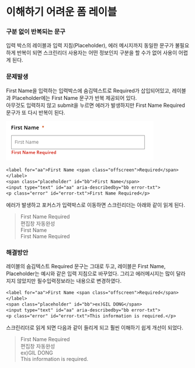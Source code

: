 # 이해하기 어려운 폼 레이블

### 구분 없이 반복되는 문구

입력 박스의 레이블과 입력 지침\(Placeholder\), 에러 메시지까지 동일한 문구가 불필요하게 반복이 되면 스크린리더 사용자는 어떤 정보인지 구분을 할 수가 없어 사용이 어렵게 된다.

### 문제발생

First Name을 입력하는 입력박스에 숨김텍스트로 Required가 삽입되어있고, 레이블과 Placeholder에는 First Name 문구가 반복 제공되어 있다.   
아무것도 입력하지 않고 submit을 누르면 에러가 발생하지만 First Name Required 문구가 또 다시 반복이 된다.

![](../../.gitbook/assets/image%20%2843%29.png)

```markup
<label for="aa">First Name <span class="offscreen">Required</span></label>
<span class="placeholder" id="bb">First Name</span>
<input type="text" id="aa" aria-describedby="bb error-txt">
<p class="error" id="error-txt">First Name Required</p>
```

에러가 발생하고 포커스가 입력박스로 이동하면 스크린리더는 아래와 같이 읽게 된다.

> First Name Required   
> 편집창 자동완성  
> First Name   
> First Name Required

### 해결방안

레이블의 숨김텍스트 Required 문구는 그대로 두고, 레이블은 First Name,  Placeholder는 예시와 같은 입력 지침으로 바꾸었다. 그리고 에러메시지는 많이 달라지지 않았지만  필수입력정보라는 내용으로 변경하였다.

```markup
<label for="aa">First Name <span class="offscreen">Required</span></label>
<span class="placeholder" id="bb">ex)GIL DONG</span>
<input type="text" id="aa" aria-describedby="bb error-txt">
<p class="error" id="error-txt">This information is required.</p>
```

스크린리더로 읽게 되면 다음과 같이 들리게 되고 훨씬 이해하기 쉽게 개선이 되었다.

> First Name Required   
> 편집창 자동완성   
> ex\)GIL DONG   
> This information is required.



